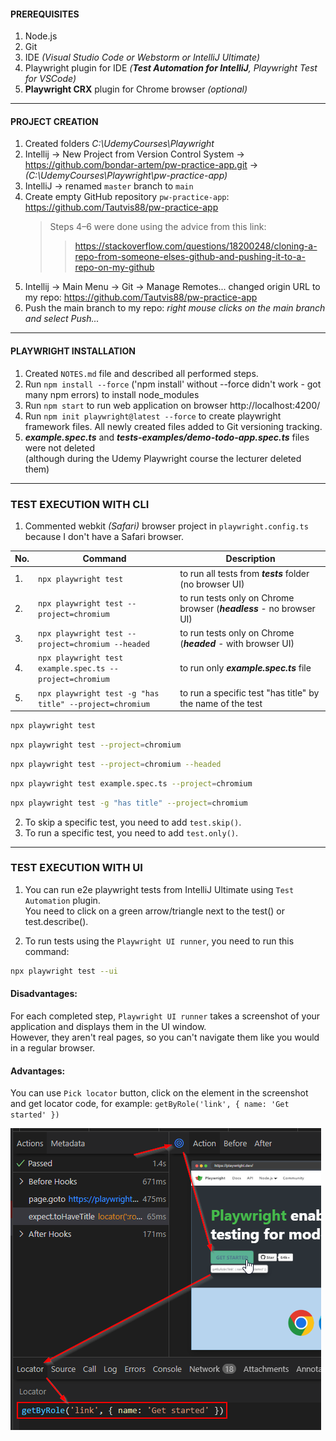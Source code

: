 #### PREREQUISITES

1. Node.js
2. Git
3. IDE _(Visual Studio Code or Webstorm or IntelliJ Ultimate)_
4. Playwright plugin for IDE _(**Test Automation for IntelliJ**, Playwright Test for VSCode)_
5. **Playwright CRX** plugin for Chrome browser _(optional)_

---

#### PROJECT CREATION

1. Created folders _C:\UdemyCourses\Playwright_
2. Intellij → New Project from Version Control System → https://github.com/bondar-artem/pw-practice-app.git →   
   _(C:\UdemyCourses\Playwright\pw-practice-app)_
3. IntelliJ → renamed `master` branch to `main`
4. Create empty GitHub repository `pw-practice-app`: https://github.com/Tautvis88/pw-practice-app
   > Steps 4–6 were done using the advice from this link:  
   >> https://stackoverflow.com/questions/18200248/cloning-a-repo-from-someone-elses-github-and-pushing-it-to-a-repo-on-my-github
5. Intellij → Main Menu → Git → Manage Remotes... changed origin URL to my repo: https://github.com/Tautvis88/pw-practice-app
6. Push the main branch to my repo: _right mouse clicks on the main branch and select Push..._

---

#### PLAYWRIGHT INSTALLATION

1. Created `NOTES.md` file and described all performed steps.
2. Run `npm install --force` ('npm install' without --force didn't work - got many npm errors) to install node_modules
3. Run `npm start` to run web application on browser http://localhost:4200/
4. Run `npm init playwright@latest --force` to create playwright framework files. All newly created files added to Git versioning tracking.
5. **_example.spec.ts_** and **_tests-examples/demo-todo-app.spec.ts_** files were not deleted  
   (although during the Udemy Playwright course the lecturer deleted them)

---

### TEST EXECUTION WITH CLI

1. Commented webkit _(Safari)_ browser project in `playwright.config.ts` because I don't have a Safari browser.

| No. | Command                                                  | Description                                                          |
|-----|----------------------------------------------------------|----------------------------------------------------------------------|
| 1.  | `npx playwright test`                                    | to run all tests from **_tests_** folder (no browser UI)             |
| 2.  | `npx playwright test --project=chromium`                 | to run tests only on Chrome browser (**_headless_** - no browser UI) |
| 3.  | `npx playwright test --project=chromium --headed`        | to run tests only on Chrome (**_headed_** - with browser UI)         |
| 4.  | `npx playwright test example.spec.ts --project=chromium` | to run only **_example.spec.ts_** file                               |
| 5.  | `npx playwright test -g "has title" --project=chromium`  | to run a specific test "has title" by the name of the test           |

``` bash
npx playwright test
```

``` bash
npx playwright test --project=chromium
```

``` bash
npx playwright test --project=chromium --headed
```

``` bash
npx playwright test example.spec.ts --project=chromium
```

``` bash
npx playwright test -g "has title" --project=chromium
```

2. To skip a specific test, you need to add `test.skip()`.
3. To run a specific test, you need to add `test.only()`.

---

### TEST EXECUTION WITH UI

1. You can run e2e playwright tests from IntelliJ Ultimate using `Test Automation` plugin.  
   You need to click on a green arrow/triangle next to the test() or test.describe().


2. To run tests using the `Playwright UI runner`, you need to run this command:
``` bash
npx playwright test --ui
```
#### Disadvantages:
For each completed step, `Playwright UI runner` takes a screenshot of your application and displays them in the UI window.  
However, they aren't real pages, so you can't navigate them like you would in a regular browser.

#### Advantages:
You can use `Pick locator` button, click on the element in the screenshot and get locator code, for example: 
`getByRole('link', { name: 'Get started' })`

![Pick locator](img/pick-locator.png)


